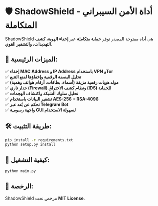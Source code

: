 # 🛡️ ShadowShield - أداة الأمن السيبراني المتكاملة

ShadowShield هي أداة مفتوحة المصدر توفر **حماية متكاملة** عبر **إخفاء الهوية، كشف التهديدات، والتشفير القوي**.

## 🚀 الميزات الرئيسية:
✅ **إخفاء MAC Address و IP Address باستخدام VPN وTor**  
✅ **تحليل البصمة الرقمية وإخفاؤها لمنع التتبع**  
✅ **مولد هويات رقمية مزيفة (أسماء، بطاقات، أرقام هواتف وهمية)**  
✅ **جدار ناري (Firewall) ونظام كشف الاختراق (IDS) للحماية**  
✅ **تحليل سلوك الشبكة واكتشاف الهجمات**  
✅ **تشفير البيانات باستخدام AES-256 + RSA-4096**  
✅ **تحكم عن بُعد عبر Telegram Bot**  
✅ **واجهة رسومية GUI لسهولة الاستخدام**  

## 🛠️ طريقة التثبيت:
```bash
pip install -r requirements.txt
python setup.py install
```

## 🏃 كيفية التشغيل:
```bash
python main.py
```

## 📜 الرخصة:
ShadowShield مرخص تحت **MIT License**.
